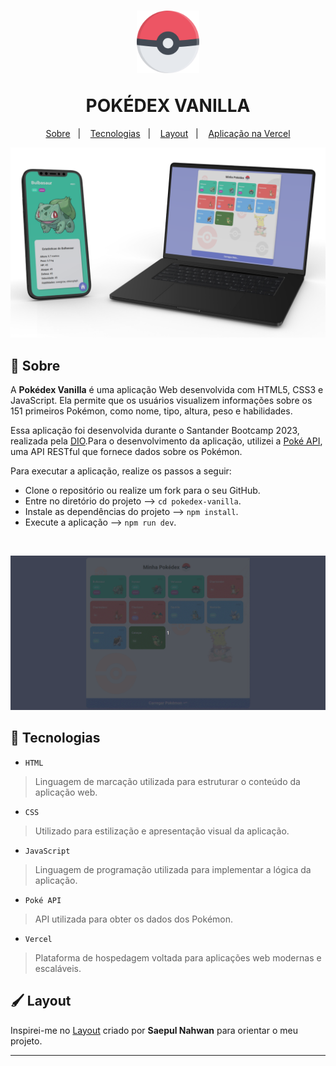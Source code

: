 <h1 align="center">
  <p><img alt="Happy" src="./assets/images/pokeball.svg" height="100px" /></p>
  <span>POKÉDEX VANILLA</span>
</h1>

<p align="center">
  <a href="#bookmark-sobre">Sobre</a>&nbsp;&nbsp;&nbsp;|&nbsp;&nbsp;&nbsp;
  <a href="#rocket-tecnologias">Tecnologias</a>&nbsp;&nbsp;&nbsp;|&nbsp;&nbsp;&nbsp;
  <a href="#paintbrush-layout">Layout</a>&nbsp;&nbsp;&nbsp;|&nbsp;&nbsp;&nbsp;
  <a href="https://pokedex-vanilla-andre-horman.vercel.app/" target="_blank">Aplicação na Vercel</a>
</p>

<p align="center">
  <img alt="design do projeto" width="650px" src="./assets/images/mockup.png" />
<p>


## :bookmark: Sobre

A **Pokédex Vanilla** é uma aplicação Web desenvolvida com HTML5, CSS3 e JavaScript. Ela permite que os usuários visualizem informações sobre os 151 primeiros Pokémon, como nome, tipo, altura, peso e habilidades.
  
Essa aplicação foi desenvolvida durante o Santander Bootcamp 2023, realizada pela [DIO](https://www.dio.me/).Para o desenvolvimento da aplicação, utilizei a [Poké API](https://pokeapi.co/), uma API RESTful que fornece dados sobre os Pokémon.

Para executar a aplicação, realize os passos a seguir:

* Clone o repositório ou realize um fork para o seu GitHub.
* Entre no diretório do projeto --> `cd pokedex-vanilla`.
* Instale as dependências do projeto --> `npm install`.
* Execute a aplicação --> `npm run dev`.

<br />
<p align="center">
  <img alt="preview do projeto" width="650px" src="./.github/pokedex-vanilla.gif" />
<p>


## :rocket: Tecnologias

  - `HTML`
  > Linguagem de marcação utilizada para estruturar o conteúdo da aplicação web.
  - `CSS`
  > Utilizado para estilização e apresentação visual da aplicação.
  - `JavaScript`
  > Linguagem de programação utilizada para implementar a lógica da aplicação.
  - `Poké API`
  > API utilizada para obter os dados dos Pokémon.
  - `Vercel`
  > Plataforma de hospedagem voltada para aplicações web modernas e escaláveis.


## :paintbrush: Layout

Inspirei-me no [Layout](https://dribbble.com/shots/6540871-Pokedex-App/attachments/6540871-Pokedex-App?mode=media) criado por **Saepul Nahwan** para orientar o meu projeto.

---
